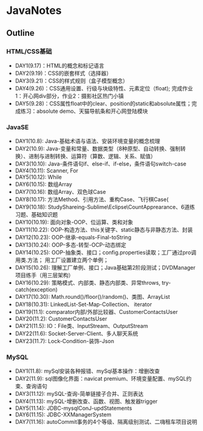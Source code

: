 # JavaNotes

## Outline

### HTML/CSS基础

- DAY1(9.17)：HTML的概念和标记语言
- DAY2(9.19)：CSS的嵌套样式（选择器）
- DAY3(9.21)：CSS的样式规则（盒子模型概念）
- DAY4(9.26)：CSS通用设置、行级与块级特性、元素定位（float); 完成作业1：开心网div部分，作业2：摄影社区热门小镇
- DAY5(9.28)：CSS属性float中的clear、position的static和absolute属性；完成练习：absolute demo、天猫导航条和开心网登陆模块

### JavaSE
- DAY1(10.8): Java-基础术语与语法、安装环境变量的概念梳理
- DAY2(10.9): Java-变量和常量、数据类型（8种原型、自动转换、强制转换）、进制与进制转换、运算符（算数、逻辑、关系、赋值）
- DAY3(10.10): Java-条件语句if、else-if、if-else，条件语句switch-case
- DAY4(10.11): Scanner, For
- DAY5(10.12): While
- DAY6(10.15): 数组Array
- DAY7(10.16): 数组Array、双色球Case
- DAY8(10.17): 方法Method、引用方法、重构Case、飞行棋Case(
- DAY9(10.18): StudyShareing-Sublime\Eclipse\CountApprearance、6道练习题、基础知识题
- DAY10(10.19): 面向对象-OOP、位运算、类和对象
- DAY11(10.22): OOP-构造方法、this关键字、static静态与非静态方法、封装
- DAY12(10.23): OOP-继承-equals-Final-toString
- DAY13(10.24): OOP-多态-转型-OCP-动态绑定
- DAY14(10.25): OOP-抽象类、接口；config.properties读取；工厂通过pro调用类.方法； 用工厂设置建立两个单例；
- DAY15(10.26): 理解工厂单例、接口；Java基础第2阶段测试；DVDManager项目练手（用三层架构）
- DAY16(10.29): 策略模式、内部类、静态内部类、异常throws, try-catch(exception)
- DAY17(10.30): Math.round()/floor()/random()、类图、ArrayList
- DAY18(10.31): LinkedList-Set-Map-Collection、 iterator
- DAY19(11.1): comparator内部/外部比较器、CustomerContactsUser
- DAY20(11.2): CustomerContactsUser
- DAY21(11.5): IO：File类、InputStream、OutputStream
- DAY22(11.6): Socket-Server-Client、多人聊天系统
- DAY23(11.7): Lock-Condition-装饰-Json


### MySQL
- DAY1(11.8): mySql安装各种报错、mySql基本操作：增删改查
- DAY2(11.9): sql图像化界面：navicat premium、环境变量配置、mySQL约束、查询语句
- DAY3(11.12): mySQL-查询-简单链接子合并、正则表达
- DAY4(11.13): mySQL-增删改查、函数、视图、触发器trigger
- DAY5(11.14): JDBC-mysqlConJ-updStatements
- DAY6(11.15): JDBC-XXManagerSystem
- DAY7(11.16): autoCommit事务的4个等级、隔离级别测试、二嗨租车项目说明

